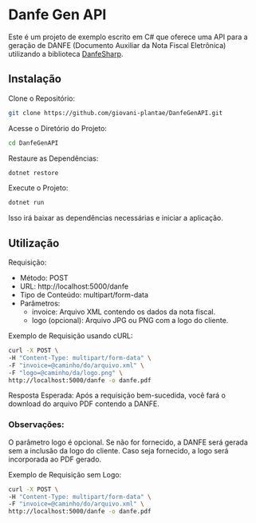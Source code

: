 # Danfe Gen API

Este é um projeto de exemplo escrito em C# que oferece uma API para a geração de DANFE (Documento Auxiliar da Nota Fiscal Eletrônica) utilizando a biblioteca [DanfeSharp](https://github.com/SilverCard/DanfeSharp).


## Instalação

Clone o Repositório:

```bash
git clone https://github.com/giovani-plantae/DanfeGenAPI.git
```

Acesse o Diretório do Projeto:
```bash
cd DanfeGenAPI
```

Restaure as Dependências:
```bash
dotnet restore
```

Execute o Projeto:
```bash
dotnet run
```
Isso irá baixar as dependências necessárias e iniciar a aplicação.


## Utilização

Requisição:
- Método: POST
- URL: http://localhost:5000/danfe
- Tipo de Conteúdo: multipart/form-data
- Parâmetros:
    - invoice: Arquivo XML contendo os dados da nota fiscal.
    - logo (opcional): Arquivo JPG ou PNG com a logo do cliente.

Exemplo de Requisição usando cURL:
```bash
curl -X POST \
-H "Content-Type: multipart/form-data" \
-F "invoice=@caminho/do/arquivo.xml" \
-F "logo=@caminho/da/logo.png" \
http://localhost:5000/danfe -o danfe.pdf
```
Resposta Esperada:
Após a requisição bem-sucedida, você fará o download do arquivo PDF contendo a DANFE.


### Observações:

O parâmetro logo é opcional. Se não for fornecido, a DANFE será gerada sem a inclusão da logo do cliente. Caso seja fornecido, a logo será incorporada ao PDF gerado.

Exemplo de Requisição sem Logo:
```bash
curl -X POST \
-H "Content-Type: multipart/form-data" \
-F "invoice=@caminho/do/arquivo.xml" \
http://localhost:5000/danfe -o danfe.pdf
```
